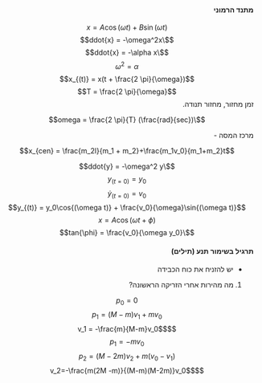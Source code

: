 <style>
    html {
        direction: rtl;
    }
    eqn, table, .katex {
        direction: ltr;
    }
</style>

#### מתנד הרמוני

$$x = A\cos{(\omega t)} + B\sin{(\omega t)}$$
$$\ddot{x} = -\omega^2x$$
$$\ddot{x} = -\alpha x$$
$$\omega^2 = \alpha$$
$$x_{(t)} = x(t + \frac{2 \pi}{\omega})$$
$$T = \frac{2 \pi}{\omega}$$
זמן מחזור, מחזור תנודה.

$$\omega = \frac{2 \pi}{T} (\frac{rad}{sec})$$

מרכז המסה - 

$$x_{cen} = \frac{m_2l}{m_1 + m_2}+\frac{m_1v_0}{m_1+m_2}t$$

$$\ddot{y} = -\omega^2 y$$
$$y_{(t=0)} = y_0$$
$$\dot{y}_{(t=0)} = v_0$$
$$y_{(t)} = y_0\cos{(\omega t)} + \frac{v_0}{\omega}\sin{(\omega t)}$$
$$x = A\cos{(\omega t + \phi)}$$
$$\tan{\phi} = \frac{v_0}{\omega y_0}$$

#### תרגיל בשימור תנע (תילים)
* יש להזניח את כוח הכבידה

1. מה מהירות אחרי הזריקה הראשונה?

$$p_0 = 0$$
$$p_1 = (M-m)v_1 + mv_0$$
$$v_1 = -\frac{m}{M-m}v_0$$
$$p_1 = -mv_0$$
$$p_2 = (M-2m)v_2 + m(v_0 -v_1)$$
$$v_2=-\frac{m(2M -m)}{(M-m)(M-2m)}v_0$$
